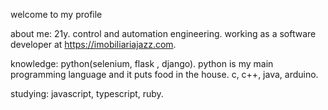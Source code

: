 welcome to my profile

about me:
21y.
control and automation engineering.
working as a software developer at https://imobiliariajazz.com.


knowledge:
python(selenium, flask , django).
python is my main programming language and it puts food in the house.
c, c++, java, arduino.

studying:
javascript, typescript, ruby.


<!---
spank4/spank4 is a ✨ special ✨ repository because its `README.md` (this file) appears on your GitHub profile.
You can click the Preview link to take a look at your changes.
--->
